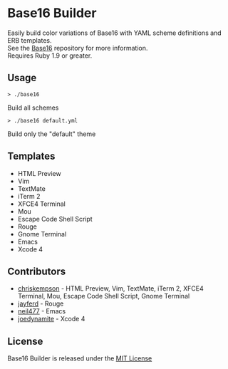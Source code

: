 # Base16 Builder
Easily build color variations of Base16 with YAML scheme definitions and ERB templates.  
See the [Base16](https://github.com/chriskempson/base16) repository for more information.  
Requires Ruby 1.9 or greater.

## Usage
    > ./base16
Build all schemes

    > ./base16 default.yml
Build only the "default" theme

## Templates
* HTML Preview
* Vim
* TextMate
* iTerm 2
* XFCE4 Terminal 
* Mou
* Escape Code Shell Script
* Rouge
* Gnome Terminal
* Emacs
* Xcode 4

## Contributors
* [chriskempson](https://github.com/chriskempson) - HTML Preview, Vim, TextMate, iTerm 2, XFCE4 Terminal, Mou, Escape Code Shell Script, Gnome Terminal
* [jayferd](https://github.com/jayferd) - Rouge
* [neil477](https://github.com/neil477) - Emacs
* [joedynamite](https://github.com/joedynamite) - Xcode 4

## License
Base16 Builder is released under the [MIT License](https://github.com/chriskempson/base16-builder/blob/master/LICENSE.md)